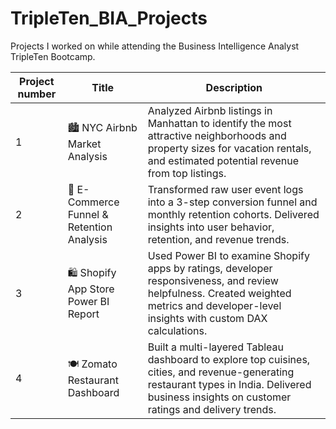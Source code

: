 # TripleTen_BIA_Projects

Projects I worked on while attending the Business Intelligence Analyst TripleTen Bootcamp.

| Project number | Title                                   | Description |
|----------------|-----------------------------------------|-------------|
| 1 | 🏙️ NYC Airbnb Market Analysis | Analyzed Airbnb listings in Manhattan to identify the most attractive neighborhoods and property sizes for vacation rentals, and estimated potential revenue from top listings. |
| 2 | 🛒 E-Commerce Funnel & Retention Analysis | Transformed raw user event logs into a 3-step conversion funnel and monthly retention cohorts. Delivered insights into user behavior, retention, and revenue trends. |
| 3 | 🛍️ Shopify App Store Power BI Report | Used Power BI to examine Shopify apps by ratings, developer responsiveness, and review helpfulness. Created weighted metrics and developer-level insights with custom DAX calculations. |
| 4 | 🍽️ Zomato Restaurant Dashboard | Built a multi-layered Tableau dashboard to explore top cuisines, cities, and revenue-generating restaurant types in India. Delivered business insights on customer ratings and delivery trends. |
